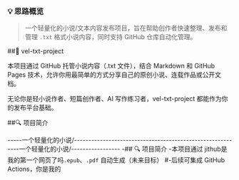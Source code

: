 ### 💡 思路概览

> 一个轻量化的小说/文本内容发布项目，旨在帮助创作者快速整理、发布和管理 `.txt` 格式小说内容，同时支持 GitHub 仓库自动化管理。

##📘 vel-txt-project

本项目通过 GitHub 托管小说内容（.txt 文件），结合 Markdown 和 GitHub Pages 技术，允许你用最简单的方式分享自己的原创小说、连载作品或公开文档。

无论你是轻小说作者、短篇创作者、AI 写作练习者，vel-txt-project 都能作为你的发布平台基础。

##🔍 项目简介

-----一个轻量化的小说/-----------------------------------------------------------一个轻量化的小说/-----------------
-## 🔍 项目简介
-本项目通过 jithub是我的第一个网页了吗`.epub`、`.pdf` 自动生成（未来目标）
#-后续可集成 GitHub Actions，你是我的
